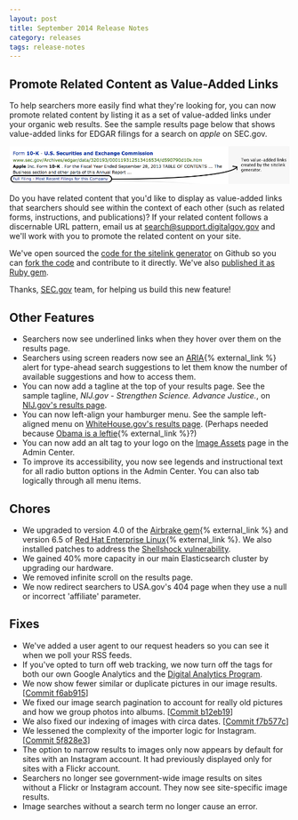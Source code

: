 ```yaml
---
layout: post
title: September 2014 Release Notes
category: releases
tags: release-notes
---
```


## Promote Related Content as Value-Added Links

To help searchers more easily find what they're looking for, you can now promote related content by listing it as a set of value-added links under your organic web results. See the sample results page below that shows value-added links for EDGAR filings for a search on *apple* on SEC.gov.

![Sitelink-generated links for EDGAR filings on SEC.gov](/img/sitelink.png "Sitelink-generated links for EDGAR filings on SEC.gov")

Do you have related content that you'd like to display as value-added links that searchers should see within the context of each other (such as related forms, instructions, and publications)? If your related content follows a discernable URL pattern, email us at <search@support.digitalgov.gov> and we'll work with you to promote the related content on your site.

We've open sourced the [code for the sitelink generator](https://github.com/GSA/sitelink_generator) on Github so you can [fork the code](https://github.com/GSA/sitelink_generator/fork) and contribute to it directly. We've also [published it as Ruby gem](http://rubygems.org/gems/sitelink_generator).

Thanks, [SEC.gov](http://www.sec.gov) team, for helping us build this new feature!

## Other Features

* Searchers now see underlined links when they hover over them on the results page.
* Searchers using screen readers now see an [ARIA](http://www.w3.org/TR/wai-aria/){% external_link %} alert for type-ahead search suggestions to let them know the number of available suggestions and how to access them.
* You can now add a tagline at the top of your results page. See the sample tagline, *NIJ.gov - Strengthen Science. Advance Justice.*, on [NIJ.gov's results page](http://search.usa.gov/search?affiliate=national-institute-of-justice&query=dna). 
* You can now left-align your hamburger menu. See the sample left-aligned menu on [WhiteHouse.gov's results page](http://search.whitehouse.gov/search?affiliate=wh&query=bo). (Perhaps needed because [Obama is a leftie](http://time.com/3107557/top-10-lefties/){% external_link %}?)
* You can now add an alt tag to your logo on the [Image Assets](/manual/brand.html) page in the Admin Center.
* To improve its accessibility, you now see legends and instructional text for all radio button options in the Admin Center. You can also tab logically through all menu items.

## Chores

* We upgraded to version 4.0 of the [Airbrake gem](https://rubygems.org/gems/airbrake){% external_link %} and version 6.5 of [Red Hat Enterprise Linux](http://www.redhat.com/en/technologies/linux-platforms/enterprise-linux){% external_link %}. We also installed patches to address the [Shellshock vulnerability](https://www.us-cert.gov/ncas/alerts/TA14-268A).
* We gained 40% more capacity in our main Elasticsearch cluster by upgrading our hardware.
* We removed infinite scroll on the results page.
* We now redirect searchers to USA.gov's 404 page when they use a null or incorrect 'affiliate' parameter.

## Fixes

* We've added a user agent to our request headers so you can see it when we poll your RSS feeds.
* If you've opted to turn off web tracking, we now turn off the tags for both our own Google Analytics and the [Digital Analytics Program](http://www.digitalgov.gov/services/dap/).
* We now show fewer similar or duplicate pictures in our image results. [[Commit f6ab915](https://github.com/GSA/asis/commit/f6ab91539efa965325dbe02b6c67ff68a7dff431)]
* We fixed our image search pagination to account for really old pictures and how we group photos into albums. [[Commit b12eb19](https://github.com/GSA/asis/commit/b12eb198c900d0d1a00c06a017477114b003489c)] 
* We also fixed our indexing of images with circa dates. [[Commit f7b577c](https://github.com/GSA/asis/commit/f7b577c21daed4ac5b00711a70028602c4117d72)]
* We lessened the complexity of the importer logic for Instagram. [[Commit 5f828e3](https://github.com/GSA/asis/commit/5f828e3e426d66300fcff574ffecff262e9b4d73)]
* The option to narrow results to images only now appears by default for sites with an Instagram account. It had previously displayed only for sites with a Flickr account.
* Searchers no longer see government-wide image results on sites without a Flickr or Instagram account. They now see site-specific image results.
* Image searches without a search term no longer cause an error.